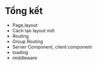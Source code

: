 # Tổng kết

- Page,layout
- Cách tạo layout mới
- Routing
- Group Routing
- Server Component, client component
- loading
- middleware
